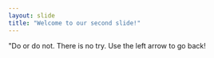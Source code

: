 ```yaml
---
layout: slide
title: "Welcome to our second slide!"
---
```

"Do or do not. There is no try.
Use the left arrow to go back!
